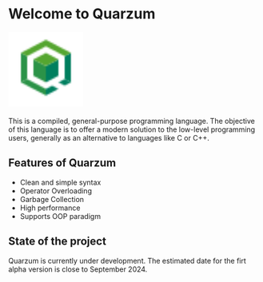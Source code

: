 # Welcome to Quarzum

<img src="./quarzum_logo.svg" width="150">
<br><br>
This is a compiled, general-purpose programming language. The
objective of this language is to offer a modern solution to the
low-level programming users, generally as an alternative to 
languages like C or C++.

## Features of Quarzum

* Clean and simple syntax
* Operator Overloading
* Garbage Collection
* High performance
* Supports OOP paradigm

## State of the project

Quarzum is currently under development. The estimated date for the
firt alpha version is close to September 2024. 
